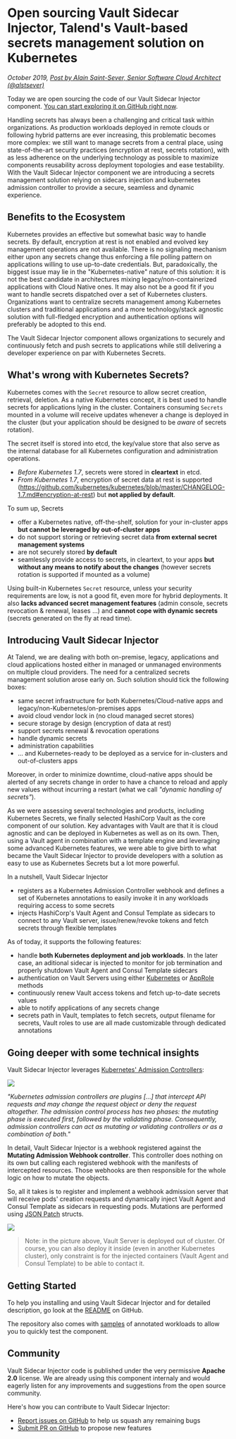 # Open sourcing Vault Sidecar Injector, Talend's Vault-based secrets management solution on Kubernetes

*October 2019, [Post by Alain Saint-Sever, Senior Software Cloud Architect (@alstsever)](https://twitter.com/alstsever)*

Today we are open sourcing the code of our Vault Sidecar Injector component. [You can start exploring it on GitHub right now](https://github.com/Talend/vault-sidecar-injector).

Handling secrets has always been a challenging and critical task within organizations. As production workloads deployed in remote clouds or following hybrid patterns are ever increasing, this problematic becomes more complex: we still want to manage secrets from a central place, using state-of-the-art security practices (encryption at rest, secrets rotation), with as less adherence on the underlying technology as possible to maximize components reusability across deployment topologies and ease testability.
With the Vault Sidecar Injector component we are introducing a secrets management solution relying on sidecars injection and kubernetes admission controller to provide a secure, seamless and dynamic experience.

## Benefits to the Ecosystem

Kubernetes provides an effective but somewhat basic way to handle secrets. By default, encryption at rest is not enabled and evolved key management operations are not available. There is no signaling mechanism either upon any secrets change thus enforcing a file polling pattern on applications willing to use up-to-date credentials. But, paradoxically, the biggest issue may lie in the "Kubernetes-native" nature of this solution: it is not the best candidate in architectures mixing legacy/non-containerized applications with Cloud Native ones. It may also not be a good fit if you want to handle secrets dispatched over a set of Kubernetes clusters. Organizations want to centralize secrets management among Kubernetes clusters and traditional applications and a more technology/stack agnostic solution with full-fledged encryption and authentication options will preferably be adopted to this end.

The Vault Sidecar Injector component allows organizations to securely and continuously fetch and push secrets to applications while still delivering a developer experience on par with Kubernetes Secrets.

## What's wrong with Kubernetes Secrets?

Kubernetes comes with the `Secret` resource to allow secret creation, retrieval, deletion. As a native Kubernetes concept, it is best used to handle secrets for applications lying in the cluster. Containers consuming `Secrets` mounted in a volume will receive updates whenever a change is deployed in the cluster (but your application should be designed to be *aware* of secrets rotation).

The secret itself is stored into etcd, the key/value store that also serve as the internal database for all Kubernetes configuration and administration operations.

- *Before Kubernetes 1.7*, secrets were stored in **cleartext** in etcd.
- *From Kubernetes 1.7*, encryption of secret data at rest is supported (<https://github.com/kubernetes/kubernetes/blob/master/CHANGELOG-1.7.md#encryption-at-rest>) but **not applied by default**.

To sum up, Secrets

- offer a Kubernetes native, off-the-shelf, solution for your in-cluster apps **but cannot be leveraged by out-of-cluster apps**
- do not support storing or retrieving secret data **from external secret management systems**
- are not securely stored **by default**
- seamlessly provide access to secrets, in cleartext, to your apps **but without any means to notify about the changes** (however secrets rotation is supported if mounted as a volume)

Using built-in Kubernetes `Secret` resource, unless your security requirements are low, is not a good fit, even more for hybrid deployments. It also **lacks advanced secret management features** (admin console, secrets revocation & renewal, leases ...) and **cannot cope with dynamic secrets** (secrets generated on the fly at read time).

## Introducing Vault Sidecar Injector

At Talend, we are dealing with both on-premise, legacy, applications and cloud applications hosted either in managed or unmanaged environments on multiple cloud providers. The need for a centralized secrets management solution arose early on. Such solution should tick the following boxes:

- same secret infrastructure for both Kubernetes/Cloud-native apps and legacy/non-Kubernetes/on-premises apps
- avoid cloud vendor lock in (no cloud managed secret stores)
- secure storage by design (encryption of data at rest)
- support secrets renewal & revocation operations
- handle dynamic secrets
- administration capabilities
- ... and Kubernetes-ready to be deployed as a service for in-clusters and out-of-clusters apps

Moreover, in order to minimize downtime, cloud-native apps should be alerted of any secrets change in order to have a chance to reload and apply new values without incurring a restart (what we call *"dynamic handling of secrets"*).

As we were assessing several technologies and products, including Kubernetes Secrets, we finally selected HashiCorp Vault as the core component of our solution. Key advantages with Vault are that it is cloud agnostic and can be deployed in Kubernetes as well as on its own. Then, using a Vault agent in combination with a template engine and leveraging some advanced Kubernetes features, we were able to give birth to what became the Vault Sidecar Injector to provide developers with a solution as easy to use as Kubernetes Secrets but a lot more powerful.

In a nutshell, Vault Sidecar Injector

- registers as a Kubernetes Admission Controller webhook and defines a set of Kubernetes annotations to easily invoke it in any workloads requiring access to some secrets
- injects HashiCorp's Vault Agent and Consul Template as sidecars to connect to any Vault server, issue/renew/revoke tokens and fetch secrets through flexible templates

As of today, it supports the following features:

- handle **both Kubernetes deployment and job workloads**. In the later case, an aditional sidecar is injected to monitor for job termination and properly shutdown Vault Agent and Consul Template sidecars
- authentication on Vault Servers using either [Kubernetes](https://www.vaultproject.io/docs/auth/kubernetes.html) or [AppRole](https://www.vaultproject.io/docs/auth/approle.html) methods
- continuously renew Vault access tokens and fetch up-to-date secrets values
- able to notify applications of any secrets change
- secrets path in Vault, templates to fetch secrets, output filename for secrets, Vault roles to use are all made customizable through dedicated annotations

## Going deeper with some technical insights

Vault Sidecar Injector leverages [Kubernetes' Admission Controllers](https://kubernetes.io/blog/2019/03/21/a-guide-to-kubernetes-admission-controllers):

![](admission-controller-phases.png)

*"Kubernetes admission controllers are plugins [...] that intercept API requests and may change the request object or deny the request altogether. The admission control process has two phases: the mutating phase is executed first, followed by the validating phase. Consequently, admission controllers can act as mutating or validating controllers or as a combination of both."*

In detail, Vault Sidecar Injector is a webhook registered against the **Mutating Admission Webhook controller**. This controller does nothing on its own but calling each registered webhook with the manifests of intercepted resources. Those webhooks are then responsible for the whole logic on how to mutate the objects.

So, all it takes is to register and implement a webhook admission server that will receive pods' creation requests and dynamically inject Vault Agent and Consul Template as sidecars in requesting pods. Mutations are performed using [JSON Patch](https://tools.ietf.org/html/rfc6902) structs.

![](vault-sidecar-workflow-steps.png)

> Note: in the picture above, Vault Server is deployed out of cluster. Of course, you can also deploy it inside (even in another Kubernetes cluster), only constraint is for the injected containers (Vault Agent and Consul Template) to be able to contact it.

## Getting Started

To help you installing and using Vault Sidecar Injector and for detailed description, go look at the [README](https://github.com/Talend/vault-sidecar-injector/blob/master/README.md) on GitHub.

The repository also comes with [samples](https://github.com/Talend/vault-sidecar-injector/tree/master/deploy/samples) of annotated workloads to allow you to quickly test the component.

## Community

Vault Sidecar Injector code is published under the very permissive **Apache 2.0** license. We are already using this component internaly and would eagerly listen for any improvements and suggestions from the open source community.

Here's how you can contribute to Vault Sidecar Injector:

- [Report issues on GitHub](https://github.com/Talend/vault-sidecar-injector/issues) to help us squash any remaining bugs
- [Submit PR on GitHub](https://github.com/Talend/vault-sidecar-injector/pulls) to propose new features
